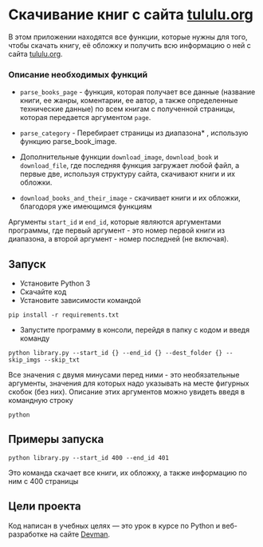 # Скачивание книг с сайта [tululu.org](https://tululu.org)

В этом приложении находятся все функции, которые нужны для того, чтобы скачать книгу, её обложку и получить всю информацию о ней с сайта [tululu.org](https://tululu.org).

### Описание необходимых функций

- `parse_books_page` - функция, которая получает все данные (название книги, ее жанры, коментарии, ее автор, а также определенные технические данные) по всем книгам с полученной страницы, которая передается аргументом `page`.

- `parse_category` - Перебирает страницы из диапазона* , использую функцию parse_book_image.

- Дополнительные функции `download_image`, `download_book` и `download_file`, где последняя функция загружает любой файл, а первые две, используя структуру сайта, скачивают книги и их обложки.

- `download_books_and_their_image` - скачивает книги и их обложки, благодоря уже имеющимся функциям

Аргументы `start_id` и `end_id`, которые являются аргументами программы, где первый аргумент - это номер первой книги из диапазона, а второй аргумент - номер последней (не включая).

## Запуск

- Установите Python 3
- Скачайте код
- Установите зависимости командой 
```
pip install -r requirements.txt
```
- Запустите программу в консоли, перейдя в папку с кодом и введя команду 
```
python library.py --start_id {} --end_id {} --dest_folder {} --skip_imgs --skip_txt
``` 
Все значения с двумя минусами перед ними - это необязательные аргументы, значения для которых надо указывать на месте фигурных скобок (без них). Описание этих аргументов можно увидеть введя в командную строку
```
python
```

## Примеры запуска

```
python library.py --start_id 400 --end_id 401
```
Это команда скачает все книги, их обложку, а также информацию по ним с 400 страницы

## Цели проекта

Код написан в учебных целях — это урок в курсе по Python и веб-разработке на сайте [Devman](https://dvmn.org).